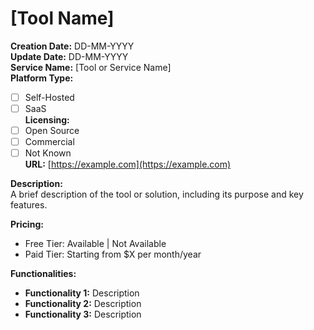 # [Tool Name]

**Creation Date:** DD-MM-YYYY  
**Update Date:** DD-MM-YYYY  
**Service Name:** [Tool or Service Name]  
**Platform Type:** 
- [ ] Self-Hosted
- [ ] SaaS  
**Licensing:** 
- [ ] Open Source
- [ ] Commercial
- [ ] Not Known  
**URL:** [https://example.com](https://example.com)

**Description:**  
A brief description of the tool or solution, including its purpose and key features.

**Pricing:**  
- Free Tier: Available | Not Available  
- Paid Tier: Starting from $X per month/year

**Functionalities:**
- **Functionality 1:** Description
- **Functionality 2:** Description
- **Functionality 3:** Description
